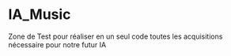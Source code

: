 # IA_Music
Zone de Test pour réaliser en un seul code toutes les acquisitions nécessaire pour notre futur IA

